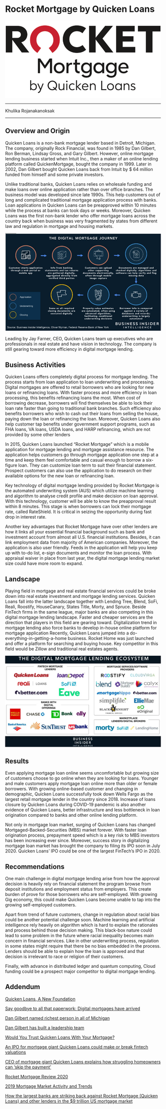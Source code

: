 # Rocket Mortgage by Quicken Loans

![Logo](Logo.png)

---

Khulika Rojanakanoksak

---


## Overview and Origin
 Quicken Loans is a non-bank mortgage lender based in Detroit, Michigan. The company, originally Rock Financial, was found in 1985 by Dan Gilbert, Ron Berman, Lindsay Gross, and Gary Gilbert. However, online mortgage lending business started when Intuit Inc., then a maker of an online lending platform called QuickenMortgage, bought the company in 1999. Later in 2002, Dan Gilbert bought Quicken Loans back from Intuit by $ 64 million funded from himself and some private investors. 


Unlike traditional banks, Quicken Loans relies on wholesale funding and make loans over online application rather than over office branches. The business model was developed since late 1990s. This help customers out of long and complicated traditional mortgage application process with banks. Loan applications in Quicken Loans can be preapproved within 10 minutes while the process at banks can took days or weeks. Moreover, Quicken Loans was the first non-bank lender who offer mortgage loans across the country back when business was very fragmented by states from different law and regulation in mortgage and housing markets.

![LoanProcess](DigitalMtgeJourney.jpg)

Leading by Jay Farner, CEO, Quicken Loans team up executives who are professionals in real estate and have vision in technology. The company is still gearing toward more efficiency in digital mortgage lending.


## Business Activities
Quicken Loans offers completely digital process for mortgage lending. The process starts from loan application to loan underwriting and processing. Digital mortgages are offered to retail borrowers who are looking for new loans or refinancing loans. With faster process and more efficiency in loan processing, this benefits refinancing loans the most. When cost of borrowing decrease, borrowers will find themselves be able to lock their loan rate faster than going to traditional bank branches. Such efficiency also benefits borrowers who wish to cash out their loans from selling the house, paying down the loan or refinancing the loan. Moreover, Quicken Loans also help customer tap benefits under government support programs, such as FHA loans, VA loans, USDA loans, and HARP refinancing, which are not provided by some other lenders 

In 2015, Quicken Loans launched “Rocket Mortgage” which is a mobile application for mortgage lending and mortgage assistance resource. The application helps customers go through mortgage application one step at a time and keep them feel comfortable and casual enough to borrow a six-figure loan. They can customize loan term to suit their financial statement. Prospect customers can also use the application to do research on their available options for the new loan or refinancing loan. 

Key technology of digital mortgage lending provided by Rocket Mortgage is the automated underwriting system (AUS) which utilize machine learning and algorithm to analyse credit profile and make decision on loan approval. With this technology, customer will be able to know the preapproval result within 8 minutes. This stage is when borrowers can lock their mortgage rate, called RateShield. It is critical in seizing the opportunity during fast drop in interest rate. 

Another key advantages that Rocket Mortgage have over other lenders are how it links all your essential financial background such as bank and investment account from almost all U.S. financial institutions. Besides, it can link employment data from majority of American companies. Moreover, the application is also user friendly. Feeds in the application will help you keep up with to-do list, e-sign documents and monitor the loan process. With appraisal waiver in place from last year, the digital mortgage lending market size could have more room to expand.  

## Landscape
Playing field in mortgage and real estate financial services could be broke down into real estate investment and mortgage lending services. Quicken Loans fall into the latter landscape together with Lending Tree, Blend, SoFi, Reali, Roostify, HouseCanary, States Title, Morty, and Spruce. Beside FinTech firms in the same league, major banks are also competing in this digital mortgage lending landscape. Faster and cheaper services are the direction that players in this field are gearing toward. Digitalization trend in mortgage lending also force banks to develop in-house online platform for mortgage application Recently, Quicken Loans jumped into a do-everything-in-getting-a-home business. Rocket Home was just launched and offer a platform for searching and buying house. Key competitor in this field would be Zillow and traditional real estates agents. 

![Landscape](DigitalMortgageLendingEcosystem.jpg)

## Results 
Even applying mortgage loan online seems uncomfortable but growing size of customers choose to go online when they are looking for loans.  Younger and male customers apply mortgage loan online more than older or female borrowers. With growing online-based customer and changing in demographic, Quicken Loans successfully took down Wells Fargo as the largest retail mortgage lender in the country since 2018.  Increase of loans closure by Quicken Loans during COVID-19 pandemic is also another evidence of Quicken Loans, better infrastructure and less bottleneck in loan origination compared to banks and other online lending platform.


Not only in mortgage loan market, surging of Quicken Loans has changed Mortgaged-Backed-Securities (MBS) market forever. With faster loan origination process, prepayment speed which is a key risk to MBS investors has been increasing ever since. Moreover, success story in digitalizing mortgage loan market has brought the company to filing its IPO soon in July 2020. Quicken Loans’ IPO could be one of the largest FinTech’s IPO in 2020.

## Recommendations
One main challenge in digital mortgage lending arise from how the approval decision is heavily rely on financial statement the program browse from deposit institutions and employment status from employers. This create burden of prove for those borrowers who are self-employed. With growing Gig economy, this could make Quicken Loans become unable to tap into the growing self-employed customers.

Apart from trend of future customers, change in regulation about racial bias could be another potential challenge soon. Machine learning and artificial intelligence rely heavily on algorithm which is hard to explain the rationales and process behind those decision making. This black-box nature could lead to some problem in the future where racial inequality becomes main concern in financial services. Like in other underwriting process, regulation in some states might require that there be no bias embedded in the process. Lenders should be able to explain how the loan is approved and that decision is irrelevant to race or religion of their customers. 

Finally, with advance in distributed ledger and quantum computing, Cloud funding could be a prospect major competitor to digital mortgage lending.


## Addendum

[Quicken Loans, A New Foundation](https://www.economist.com/finance-and-economics/2016/05/26/a-new-foundation)

[Say goodbye to all that paperwork: Digital mortgages have arrived](https://www.washingtonpost.com/realestate/say-goodbye-to-all-that-paperwork-digital-mortgages-have-arrived/2019/01/16/7a60d538-fcb7-11e8-83c0-b06139e540e5_story.html)

[Dan Gilbert named richest person in all of Michigan](https://www.metrotimes.com/the-scene/archives/2017/06/22/dan-gilbert-named-richest-person-in-all-of-michigan-because-of-course-he-is)

[Dan Gilbert has built a leadership team](https://www.freep.com/story/money/2019/05/30/dan-gilbert-top-aides-leadership-team/1269698001/)

[Would You Trust Quicken Loans With Your Mortgage?](https://www.thesimpledollar.com/loans/home/quicken-loans-nonbank-mortgages/)

[An IPO for mortgage giant Quicken Loans could make or break fintech valuations](https://www.businessinsider.com/what-a-quicken-loans-ipo-could-mean-for-fintech-valuations-2020-6)

[CEO of mortgage giant Quicken Loans explains how struggling homeowners can ‘skip the payment’](https://www.cnbc.com/2020/04/15/quicken-loans-ceo-jay-farner-on-how-homeowners-can-skip-the-payment.html)

[Rocket Mortgage Review 2020](https://www.nerdwallet.com/reviews/mortgages/rocket-mortgage?scrollTo=full-review-scroll-target)

[2019 Mortgage Market Activity and Trends ](https://files.consumerfinance.gov/f/documents/cfpb_2019-mortgage-market-activity-trends_report.pdf)

[How the largest banks are striking back against Rocket Mortgage (Quicken Loans) and other lenders in the $9 trillion US mortgage market](https://www.businessinsider.com/online-mortgage-lending-report)